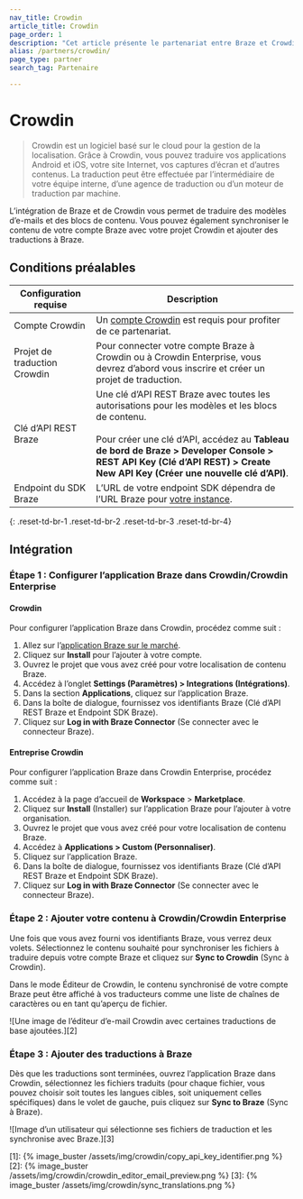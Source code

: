 ```yaml
---
nav_title: Crowdin
article_title: Crowdin
page_order: 1
description: "Cet article présente le partenariat entre Braze et Crowdin, une plateforme logicielle basée sur le cloud qui vous permet d’automatiser la traduction de vos modèles d’e-mail et de vos blocs de contenu dans Braze."
alias: /partners/crowdin/
page_type: partner
search_tag: Partenaire

---
```


# Crowdin

> Crowdin est un logiciel basé sur le cloud pour la gestion de la localisation. Grâce à Crowdin, vous pouvez traduire vos applications Android et iOS, votre site Internet, vos captures d’écran et d’autres contenus. La traduction peut être effectuée par l’intermédiaire de votre équipe interne, d’une agence de traduction ou d’un moteur de traduction par machine.

L’intégration de Braze et de Crowdin vous permet de traduire des modèles d’e-mails et des blocs de contenu. Vous pouvez également synchroniser le contenu de votre compte Braze avec votre projet Crowdin et ajouter des traductions à Braze.

## Conditions préalables

| Configuration requise| Description|
| ---| ---|
| Compte Crowdin | Un [compte Crowdin](https://accounts.crowdin.com/register) est requis pour profiter de ce partenariat. |
| Projet de traduction Crowdin | Pour connecter votre compte Braze à Crowdin ou à Crowdin Enterprise, vous devrez d’abord vous inscrire et créer un projet de traduction. |
| Clé d’API REST Braze | Une clé d’API REST Braze avec toutes les autorisations pour les modèles et les blocs de contenu. <br><br> Pour créer une clé d’API, accédez au **Tableau de bord de Braze > Developer Console > REST API Key (Clé d’API REST) > Create New API Key (Créer une nouvelle clé d’API)**. |
| Endpoint du SDK Braze | L’URL de votre endpoint SDK dépendra de l’URL Braze pour [votre instance]({{site.baseurl}}/api/basics/#endpoints). |
{: .reset-td-br-1 .reset-td-br-2 .reset-td-br-3  .reset-td-br-4}

## Intégration

### Étape 1 : Configurer l’application Braze dans Crowdin/Crowdin Enterprise

#### Crowdin
Pour configurer l’application Braze dans Crowdin, procédez comme suit :

1. Allez sur l’[application Braze sur le marché](https://crowdin.com/resources#marketplace/braze).
2. Cliquez sur **Install** pour l’ajouter à votre compte.
3. Ouvrez le projet que vous avez créé pour votre localisation de contenu Braze.
4. Accédez à l’onglet **Settings (Paramètres) > Integrations (Intégrations)**.
5. Dans la section **Applications**, cliquez sur l’application Braze.
6. Dans la boîte de dialogue, fournissez vos identifiants Braze (Clé d’API REST Braze et Endpoint SDK Braze).
7. Cliquez sur **Log in with Braze Connector** (Se connecter avec le connecteur Braze). 

#### Entreprise Crowdin
Pour configurer l’application Braze dans Crowdin Enterprise, procédez comme suit :

1. Accédez à la page d’accueil de **Workspace** > **Marketplace**.
2. Cliquez sur **Install** (Installer) sur l’application Braze pour l’ajouter à votre organisation.
3. Ouvrez le projet que vous avez créé pour votre localisation de contenu Braze.
4. Accédez à **Applications > Custom (Personnaliser)**.
5. Cliquez sur l’application Braze.
6. Dans la boîte de dialogue, fournissez vos identifiants Braze (Clé d’API REST Braze et Endpoint SDK Braze).
7. Cliquez sur **Log in with Braze Connector** (Se connecter avec le connecteur Braze).

### Étape 2 : Ajouter votre contenu à Crowdin/Crowdin Enterprise

Une fois que vous avez fourni vos identifiants Braze, vous verrez deux volets. Sélectionnez le contenu souhaité pour synchroniser les fichiers à traduire depuis votre compte Braze et cliquez sur **Sync to Crowdin** (Sync à Crowdin).

Dans le mode Éditeur de Crowdin, le contenu synchronisé de votre compte Braze peut être affiché à vos traducteurs comme une liste de chaînes de caractères ou en tant qu’aperçu de fichier.

![Une image de l’éditeur d’e-mail Crowdin avec certaines traductions de base ajoutées.][2]

### Étape 3 : Ajouter des traductions à Braze

Dès que les traductions sont terminées, ouvrez l’application Braze dans Crowdin, sélectionnez les fichiers traduits (pour chaque fichier, vous pouvez choisir soit toutes les langues cibles, soit uniquement celles spécifiques) dans le volet de gauche, puis cliquez sur **Sync to Braze** (Sync à Braze).

![Image d’un utilisateur qui sélectionne ses fichiers de traduction et les synchronise avec Braze.][3]

[1]: {% image_buster /assets/img/crowdin/copy_api_key_identifier.png %}
[2]: {% image_buster /assets/img/crowdin/crowdin_editor_email_preview.png %}
[3]: {% image_buster /assets/img/crowdin/sync_translations.png %}
